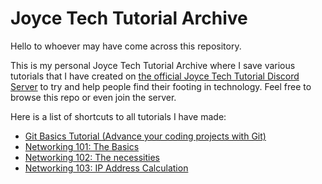 # Joyce Tech Tutorial Archive

Hello to whoever may have come across this repository.

This is my personal Joyce Tech Tutorial Archive where I save various tutorials that I have created on [the official Joyce Tech Tutorial Discord Server](https://discord.gg/joyce) to try and help people find their footing in technology. Feel free to browse this repo or even join the server.

Here is a list of shortcuts to all tutorials I have made:
- [Git Basics Tutorial (Advance your coding projects with Git)](/GitBasics/GitBasics.md)
- [Networking 101: The Basics](/Networking_101/Networking_101.md)
- [Networking 102: The necessities](/Networking_102/Networking_102.md)
- [Networking 103: IP Address Calculation](Networking_103/Networking_103.md)